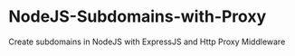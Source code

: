 # NodeJS-Subdomains-with-Proxy
Create subdomains in NodeJS with ExpressJS and Http Proxy Middleware
